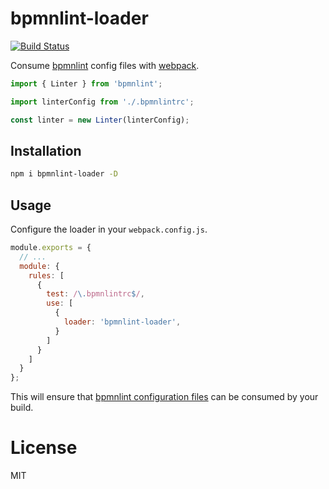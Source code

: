 # bpmnlint-loader

[![Build Status](https://travis-ci.org/nikku/bpmnlint-loader.svg?branch=master)](https://travis-ci.org/nikku/bpmnlint-loader)

Consume [bpmnlint](https://github.com/bpmn-io/bpmnlint) config files with [webpack](https://webpack.js.org).

```javascript
import { Linter } from 'bpmnlint';

import linterConfig from './.bpmnlintrc';

const linter = new Linter(linterConfig);
```


## Installation

```sh
npm i bpmnlint-loader -D
```

## Usage

Configure the loader in your `webpack.config.js`.

```js
module.exports = {
  // ...
  module: {
    rules: [
      {
        test: /\.bpmnlintrc$/,
        use: [
          {
            loader: 'bpmnlint-loader',
          }
        ]
      }
    ]
  }
};
```

This will ensure that [bpmnlint configuration files](https://github.com/bpmn-io/bpmnlint#configuration) can be consumed by your build.

# License

MIT
